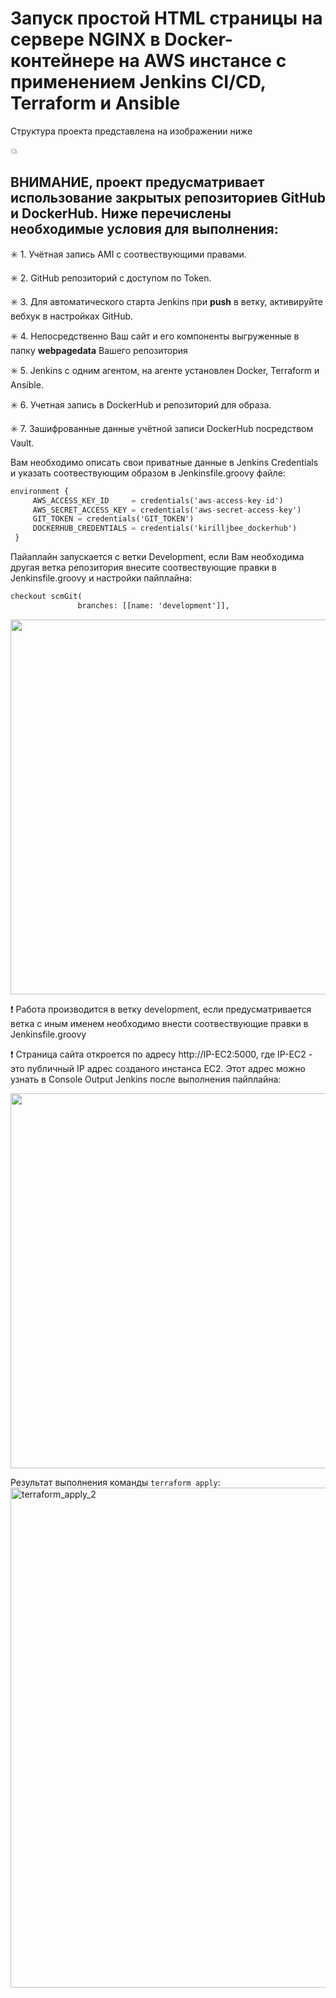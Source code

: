 # Запуск простой HTML cтраницы на сервере NGINX в Docker-контейнере на AWS инстансе c применением Jenkins CI/CD, Terraform и Ansible

Структура проекта представлена на изображении ниже

:boom: 
## ВНИМАНИЕ, проект предусматривает использование закрытых репозиториев GitHub и  DockerHub. Ниже перечислены необходимые условия для выполнения:

:eight_spoked_asterisk: 1. Учётная запись AMI с соотвествующими правами.

:eight_spoked_asterisk: 2. GitHub репозиторий с доступом по Token.

:eight_spoked_asterisk: 3. Для автоматического старта Jenkins при **push** в ветку, активируйте вебхук в настройках GitHub.

:eight_spoked_asterisk: 4. Непосредственно Ваш сайт и его компоненты выгруженные в папку **webpagedata** Вашего репозитория

:eight_spoked_asterisk: 5. Jenkins с одним агентом, на агенте установлен Docker, Terraform и Ansible.

:eight_spoked_asterisk: 6. Учетная запись в DockerHub и репозиторий для образа.

:eight_spoked_asterisk: 7. Зашифрованные данные учётной записи DockerHub посредством Vault.

Вам необходимо описать свои приватные данные в Jenkins Credentials и  указать соотвествующим образом в Jenkinsfile.groovy файле: 

   ```tf
   environment {
        AWS_ACCESS_KEY_ID     = credentials('aws-access-key-id')
        AWS_SECRET_ACCESS_KEY = credentials('aws-secret-access-key')
        GIT_TOKEN = credentials('GIT_TOKEN')
        DOCKERHUB_CREDENTIALS = credentials('kirilljbee_dockerhub')
    }
   ```
Пайаплайн запускается с ветки Development, если Вам необходима другая ветка репозитория внесите соотвествующие правки в Jenkinsfile.groovy и настройки пайплайна:

```tf
checkout scmGit(
               branches: [[name: 'development']],
```
<img width="600" src="https://github.com/KirillJBee/diplomataskbeta/assets/77605315/3153df83-0e7f-46cb-81b1-cdebe3d8493a">

:exclamation: Работа производится в ветку development, если предусматривается ветка с иным именем необходимо внести соотвествующие правки в Jenkinsfile.groovy

:exclamation: Страница сайта откроется по адресу http://IP-EC2:5000, где IP-EC2 - это публичный IP адрес созданого инстанса EC2.
Этот адрес можно узнать в Console Output Jenkins после выполнения пайплайна:

<img width="600" src="https://github.com/KirillJBee/diplomataskbeta/assets/77605315/0cebecf0-257d-499f-b4c0-a6b7363319cb">


Результат выполнения команды `terraform apply`:
<img width="800" alt="terraform_apply_2" src="https://github.com/KirillJBee/terraform_project/assets/77605315/62de4411-d0dd-45c4-89c7-2075d5353c3e">
